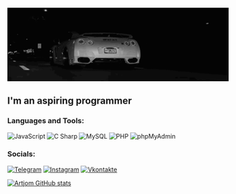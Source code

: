 [![Header](https://github.com/artjomrozhkov/artjomrozhkov/blob/main/assets/ezgif-5-5df87cd895.gif)](https://www.youtube.com/watch?v=_WAI_4T_PoM&ab_channel=GIJIN-Topic)

## I'm an aspiring programmer

### Languages and Tools:
![JavaScript](https://img.shields.io/badge/-JavaScript-090909?style=for-the-badge&logo=JavaScript&logoColor=F7DF1E)
![C Sharp](https://img.shields.io/badge/-CSharp-090909?style=for-the-badge&logo=C-Sharp&logoColor=239120)
![MySQL](https://img.shields.io/badge/-MySQL-090909?style=for-the-badge&logo=MySQL&logoColor=4479A1)
![PHP](https://img.shields.io/badge/-PHP-090909?style=for-the-badge&logo=PHP&logoColor=777BB4)
![phpMyAdmin](https://img.shields.io/badge/-phpMyAdmin-090909?style=for-the-badge&logo=phpMyAdmin&logoColor=6C78AF)

### Socials:
[![Telegram](https://img.shields.io/badge/-Telegram-090909?style=for-the-badge&logo=telegram&logoColor=27A0D9)](https://t.me/awakenedsavage)
[![Instagram](https://img.shields.io/badge/-Instagram-090909?style=for-the-badge&logo=instagram&logoColor=B4068E)](https://www.instagram.com/awakesavage)
[![Vkontakte](https://img.shields.io/badge/-Vkontakte-090909?style=for-the-badge&logo=Vk&logoColor=4F7DB3)](https://vk.com/awakenedsavage)

[![Artjom GitHub stats](https://github-readme-stats.vercel.app/api?username=artjomrozhkov)](https://github.com/anuraghazra/github-readme-stats)
